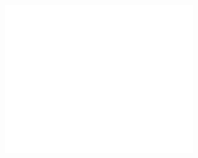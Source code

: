 <div align="center">
	<br>
	<a href="https://github.com/johnendz/johnendz/blob/master/sobre.md">
		<img src="readme.svg" width="800" height="400">
	</a>
	<br>
</div>
